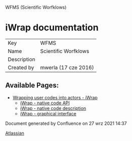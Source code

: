 



WFMS (Scientific Worfklows)








iWrap documentation
===============







|  |  |
| --- | --- |
| Key | WFMS |
| Name | Scientific Worfklows |
| Description |  |
| Created by | mwerla (17 cze 2016) |



  

  



Available Pages:
----------------



* [Wrapping user codes into actors - iWrap](Wrapping-user-codes-into-actors---iWrap_70877391.md)
	+ [iWrap - native code API](iWrap---native-code-API_70877452.md)
	+ [iWrap - native code description](iWrap---native-code-description_70877806.md)
	+ [iWrap - graphical interface](iWrap---graphical-interface_70877876.md)



 


Document generated by Confluence on 27 wrz 2021 14:37


[Atlassian](http://www.atlassian.com/)


 

